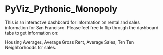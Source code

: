 # PyViz_Pythonic_Monopoly

This is an interactive dashboard for information on rental and sales information for San Francisco.
Please feel free to flip through the dashboard tabs to get information on:

Housing Averages, 
Average Gross Rent,
Average Sales,
Ten Ten Neighborhoods for sales.
